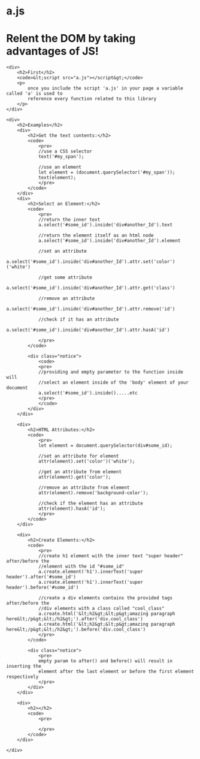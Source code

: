 # a.js
<!DOCTYPE html>

<html>
<head>
    <title></title>
</head>
<body>
    <h1>Relent the DOM by taking advantages of JS!</h1> 

    
    <div>
        <h2>First</h2>
        <code>&lt;script src="a.js"></script&gt;</code>
        <p>
            once you include the script 'a.js' in your page a variable called 'a' is used to
            reference every function related to this library
        </p>
    </div>
 
    <div>
        <h2>Examples</h2>
        <div>
            <h2>Get the text contents:</h2>
            <code>
                <pre>
                //use a CSS selector
                text('#my_span');

                //use an element
                let element = (document.querySelector('#my_span'));
                text(element); 
                </pre>    
            </code>
        </div>
        <div>
            <h2>Select an Element:</h2>
            <code>
                <pre>
                //return the inner text
                a.select('#some_id').inside('div#another_Id').text

                //return the element itself as an html node
                a.select('#some_id').inside('div#another_Id').element    

                //set an attribute
                a.select('#some_id').inside('div#another_Id').attr.set('color')('white')

                //get some attribute
                a.select('#some_id').inside('div#another_Id').attr.get('class')    

                //remove an attribute
                a.select('#some_id').inside('div#another_Id').attr.remove('id')

                //check if it has an attribute
                a.select('#some_id').inside('div#another_Id').attr.hasA('id')
        
                </pre>
            </code>
            
            <div class="notice">
                <code>
                <pre>
                //providing and empty parameter to the function inside will
                //select an element inside of the 'body' element of your document
                a.select('#some_id').inside().....etc
                </pre>
                </code>
            </div>
        </div>
        
        <div>
            <h2>HTML Attributes:</h2>
            <code>
                <pre>
                let element = document.querySelector(div#some_id);

                //set an attribute for element
                attr(element).set('color')('white');

                //get an attribute from element
                attr(element).get('color');

                //remove an attribute from element
                attr(element).remove('background-color');

                //check if the element has an attribute
                attr(element).hasA('id');
                </pre>
            </code>
        </div>
       
        <div>
            <h2>Create Elements:</h2>
            <code>
                <pre>
                //create h1 element with the inner text "super header" after/before the
                //element with the id "#some_id"
                a.create.element('h1').innerText('super header').after('#some_id')
                a.create.element('h1').innerText('super header').before('#some_id')

                //create a div elements contains the provided tags after/before the 
                //div elements with a class called "cool_class" 
                a.create.html('&lt;h2&gt;&lt;p&gt;amazing paragraph here&lt;/p&gt;&lt;/h2&gt;').after('div.cool_class')
                a.create.html('&lt;h2&gt;&lt;p&gt;amazing paragraph here&lt;/p&gt;&lt;/h2&gt;').before('div.cool_class')
                </pre>
            </code>
            
            <div class="notice">
                <pre>
                empty param to after() and before() will result in inserting the 
                element after the last element or before the first element respectively
                </pre>
            </div>
        </div>

        <div>
            <h2></h2>
            <code>
                <pre>
                    
                </pre>
            </code>
        </div>
        
    </div>
    
</body>
</html>